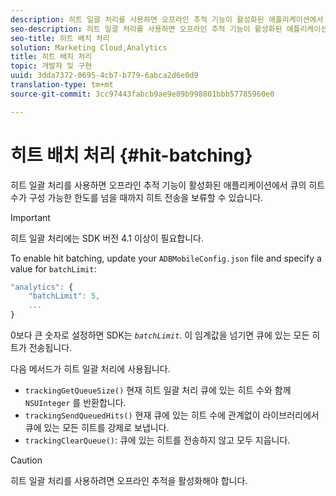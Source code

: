 ```yaml
---
description: 히트 일괄 처리를 사용하면 오프라인 추적 기능이 활성화된 애플리케이션에서 큐의 히트 수가 구성 가능한 한도를 넘을 때까지 히트 전송을 보류할 수 있습니다.
seo-description: 히트 일괄 처리를 사용하면 오프라인 추적 기능이 활성화된 애플리케이션에서 큐의 히트 수가 구성 가능한 한도를 넘을 때까지 히트 전송을 보류할 수 있습니다.
seo-title: 히트 배치 처리
solution: Marketing Cloud,Analytics
title: 히트 배치 처리
topic: 개발자 및 구현
uuid: 3dda7372-0695-4cb7-b779-6abca2d6e0d9
translation-type: tm+mt
source-git-commit: 3cc97443fabcb9ae9e09b998801bbb57785960e0

---
```



# 히트 배치 처리 {#hit-batching}

히트 일괄 처리를 사용하면 오프라인 추적 기능이 활성화된 애플리케이션에서 큐의 히트 수가 구성 가능한 한도를 넘을 때까지 히트 전송을 보류할 수 있습니다.

>[!IMPORTANT]
>
>히트 일괄 처리에는 SDK 버전 4.1 이상이 필요합니다.

To enable hit batching, update your `ADBMobileConfig.json` file and specify a value for `batchLimit`:

```js
"analytics": {
    "batchLimit": 5,
    ...
}
```

0보다 큰 숫자로 설정하면 SDK는 *`batchLimit`*. 이 임계값을 넘기면 큐에 있는 모든 히트가 전송됩니다.

다음 메서드가 히트 일괄 처리에 사용됩니다.

* `trackingGetQueueSize()` 현재 히트 일괄 처리 큐에 있는 히트 수와 함께 `NSUInteger` 를 반환합니다.
* `trackingSendQueuedHits()` 현재 큐에 있는 히트 수에 관계없이 라이브러리에서 큐에 있는 모든 히트를 강제로 보냅니다.
* `trackingClearQueue()`: 큐에 있는 히트를 전송하지 않고 모두 지웁니다.

>[!CAUTION]
>
>히트 일괄 처리를 사용하려면 오프라인 추적을 활성화해야 합니다.

